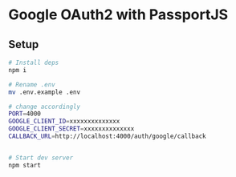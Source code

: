 # Google OAuth2 with PassportJS

## Setup

```bash
# Install deps
npm i

# Rename .env
mv .env.example .env

# change accordingly
PORT=4000
GOOGLE_CLIENT_ID=xxxxxxxxxxxxxx
GOOGLE_CLIENT_SECRET=xxxxxxxxxxxxxx
CALLBACK_URL=http://localhost:4000/auth/google/callback


# Start dev server
npm start
```

